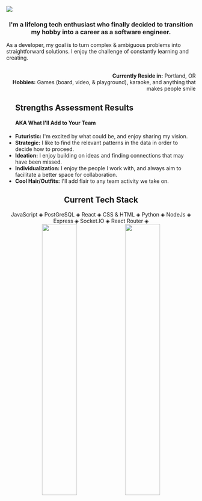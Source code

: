 
<img src="welcomepdx.png"></img>
<div aria-label="introduction-div">
  <h3 align="center">I'm a lifelong tech enthusiast who finally decided to transition my hobby into a career as a software engineer.</h3> 
  <p align="left" width="80%">As a developer, my goal is to turn complex & ambiguous problems into straightforward solutions. I enjoy the challenge of constantly learning and creating.</p>
</div>
<br />
<div align="right" width="80%" aria-label="location-and-hobbies-div">
  <strong>Currently Reside in:</strong> Portland, OR<br />
  <strong>Hobbies:</strong> Games (board, video, & playground), karaoke, and anything that makes people smile
</div>
<ul aria-labelledby="assessment-results-list">
  <h2 id="assessment-results-list">Strengths Assessment Results</h2>
  <h4>AKA What I'll Add to Your Team</h4>
  <li><strong>Futuristic:</strong> I'm excited by what could be, and enjoy sharing my vision.</li>
  <li><strong>Strategic:</strong> I like to find the relevant patterns in the data in order to decide how to proceed.</li>
  <li><strong>Ideation:</strong> I enjoy building on ideas and finding connections that may have been missed.</li>
  <li><strong>Individualization:</strong> I enjoy the people I work with, and always aim to facilitate a better space for collaboration.</li>
  <li><strong>Cool Hair/Outfits:</strong> I'll add flair to any team activity we take on.</li>
</ul>
<div align="center" aria-labelledby="tech-stack-list">
  <h2 id="tech-stack-list">Current Tech Stack</h2>
  JavaScript &#9672; PostGreSQL &#9672; React &#9672; CSS & HTML &#9672; Python &#9672; NodeJs &#9672; Express &#9672; Socket.IO &#9672; React Router &#9672;
</div>
<div aria-label="github-readme-stats" align="center" width="100%">
  <img width="43%" align="center" src="https://github-readme-stats.vercel.app/api?username=anuraghazra&show_icons=true&theme=cobalt" />
  <a href="https://github.com/anuraghazra/github-readme-stats">
    <img width="43%" align="center" src="https://github-readme-stats.vercel.app/api/top-langs/?username=bperard&layout=compact" />
  </a>
</div>

<!--
**bperard/bperard** is a ✨ _special_ ✨ repository because its `README.md` (this file) appears on your GitHub profile.

Here are some ideas to get you started:

- 🔭 I’m currently working on ...
- 🌱 I’m currently learning ...
- 👯 I’m looking to collaborate on ...
- 🤔 I’m looking for help with ...
- 💬 Ask me about ...
- 📫 How to reach me: ...
- 😄 Pronouns: ...
- ⚡ Fun fact: ...
-->
